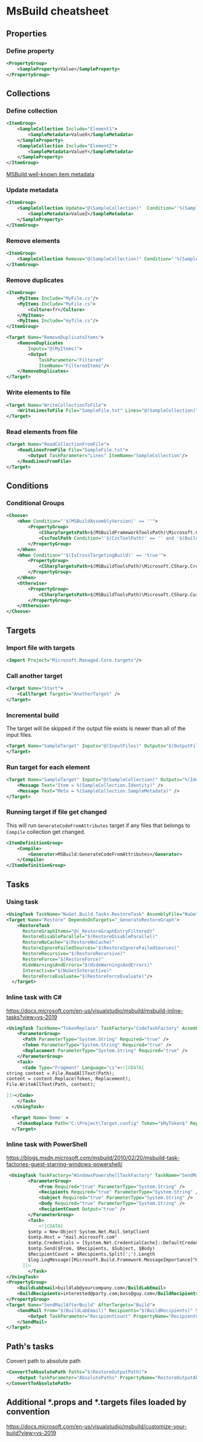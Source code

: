 # MsBuild cheatsheet

## Properties

### Define property

```xml
<PropertyGroup>
    <SampleProperty>Value</SampleProperty>
</PropertyGroup>
```

## Collections

### Define collection

```xml
<ItemGroup>
    <SampleCollection Include="Element1">
        <SampleMetadata>ValueX</SampleMetadata>
    </SampleProperty>
    <SampleCollection Include="Element2">
        <SampleMetadata>ValueY</SampleMetadata>
    </SampleProperty>
</ItemGroup>
```
[MSBuild well-known item metadata](https://docs.microsoft.com/en-us/visualstudio/msbuild/msbuild-well-known-item-metadata?view=vs-2019)

### Update metadata

```xml
<ItemGroup>
    <SampleCollection Update="@(SampleCollection)"  Condition="'%(SampleMetadata)' == 'ValueX'">
        <SampleMetadata>ValueZ</SampleMetadata>
    </SampleProperty>  
</ItemGroup>
```


### Remove elements

```xml
<ItemGroup>
    <SampleCollection Remove="@(SampleCollection)" Condition="'%(SampleMetadata)' == 'ValueX'" />
</ItemGroup>
```

### Remove duplicates

```xml
<ItemGroup>
    <MyItems Include="MyFile.cs"/>
    <MyItems Include="MyFile.cs">
        <Culture>fr</Culture>
    </MyItems>
    <MyItems Include="myfile.cs"/>
</ItemGroup>

<Target Name="RemoveDuplicateItems">
    <RemoveDuplicates
        Inputs="@(MyItems)">
        <Output
            TaskParameter="Filtered"
            ItemName="FilteredItems"/>
    </RemoveDuplicates>
</Target>
```

### Write elements to file

```xml
<Target Name="WriteCollectionToFile">
    <WriteLinesToFile File="SampleFile.txt" Lines="@(SampleCollection)" Overwrite="true" />
</Target>
```

### Read elements from file

```xml
<Target Name="ReadCollectionFromFile">
    <ReadLinesFromFile File="SampleFile.txt">
        <Output TaskParameter="Lines" ItemName="SampleCollection"/>    
    </ReadLinesFromFile>
</Target>
```

## Conditions

### Conditional Groups

```xml
<Choose>
    <When Condition="'$(MSBuildAssemblyVersion)' == ''">
        <PropertyGroup>
            <CSharpTargetsPath>$(MSBuildFrameworkToolsPath)\Microsoft.CSharp.targets</CSharpTargetsPath>
            <CscToolPath Condition="'$(CscToolPath)' == '' and '$(BuildingInsideVisualStudio)' != 'true'">$(MsBuildFrameworkToolsPath)</CscToolPath>
        </PropertyGroup>
    </When>
    <When Condition="'$(IsCrossTargetingBuild)' == 'true'">
        <PropertyGroup>
            <CSharpTargetsPath>$(MSBuildToolsPath)\Microsoft.CSharp.CrossTargeting.targets</CSharpTargetsPath>
        </PropertyGroup>
    </When>
    <Otherwise>
        <PropertyGroup>
            <CSharpTargetsPath>$(MSBuildToolsPath)\Microsoft.CSharp.CurrentVersion.targets</CSharpTargetsPath>
        </PropertyGroup>
    </Otherwise>
</Choose>
```

## Targets

### Import file with targets

```xml
<Import Project="Microsoft.Managed.Core.targets"/>
```

### Call another target

```xml
<Target Name="Start">
    <CallTarget Targets="AnotherTarget" />
</Target> 
```

### Incremental build

The target will be skipped if the output file exists is newer than all of the input files.

```xml
<Target Name="SampleTarget" Inputs="@(InputFiles)" Outputs="$(OutputFile)">
</Target>
```

### Run target for each element

```xml
<Target Name="SampleTarget" Inputs="@(SampleCollection)" Outputs="%(Identity).Dummy">
    <Message Text="Item = %(SampleCollection.Identity)" />
    <Message Text="Meta = %(SampleCollection.SampleMetadata)" />
</Target>
```

### Running target if file get changed
This will run `GenerateCodeFromAttributes` target if any files that belongs to `Compile` collection get changed.

```xml
<ItemDefinitionGroup>
    <Compile>
        <Generator>MSBuild:GenerateCodeFromAttributes</Generator>
    </Compile>
</ItemDefinitionGroup>
```


## Tasks

### Using task

```xml
<UsingTask TaskName="NuGet.Build.Tasks.RestoreTask" AssemblyFile="NuGet.Build.Tasks.dll" />
<Target Name="Restore" DependsOnTargets="_GenerateRestoreGraph">
    <RestoreTask
      RestoreGraphItems="@(_RestoreGraphEntryFiltered)"
      RestoreDisableParallel="$(RestoreDisableParallel)"
      RestoreNoCache="$(RestoreNoCache)"
      RestoreIgnoreFailedSources="$(RestoreIgnoreFailedSources)"
      RestoreRecursive="$(RestoreRecursive)"
      RestoreForce="$(RestoreForce)"
      HideWarningsAndErrors="$(HideWarningsAndErrors)"
      Interactive="$(NuGetInteractive)"
      RestoreForceEvaluate="$(RestoreForceEvaluate)"/>
  </Target>
```

### Inline task with C#

https://docs.microsoft.com/en-us/visualstudio/msbuild/msbuild-inline-tasks?view=vs-2019

```xml
<UsingTask TaskName="TokenReplace" TaskFactory="CodeTaskFactory" AssemblyFile="$(MSBuildToolsPath)\Microsoft.Build.Tasks.Core.dll">
    <ParameterGroup>
      <Path ParameterType="System.String" Required="true" />
      <Token ParameterType="System.String" Required="true" />
      <Replacement ParameterType="System.String" Required="true" />
    </ParameterGroup>
    <Task>
      <Code Type="Fragment" Language="cs"><![CDATA[
string content = File.ReadAllText(Path);
content = content.Replace(Token, Replacement);
File.WriteAllText(Path, content);

]]></Code>
    </Task>
  </UsingTask>

  <Target Name='Demo' >
    <TokenReplace Path="C:\Project\Target.config" Token="$MyToken$" Replacement="MyValue"/>
  </Target>
```

### Inline task with PowerShell

https://blogs.msdn.microsoft.com/msbuild/2010/02/20/msbuild-task-factories-guest-starring-windows-powershell/

```xml
 <UsingTask TaskFactory="WindowsPowershellTaskFactory" TaskName="SendMail" AssemblyFile="$(TaskFactoryPath)WindowsPowershellTaskFactory.dll">
        <ParameterGroup>
            <From Required="true" ParameterType="System.String" />
            <Recipients Required="true" ParameterType="System.String" />
            <Subject Required="true" ParameterType="System.String" />
            <Body Required="true" ParameterType="System.String" />
            <RecipientCount Output="true" />
        </ParameterGroup>
        <Task>
            <![CDATA[
        $smtp = New-Object System.Net.Mail.SmtpClient
        $smtp.Host = "mail.microsoft.com"
        $smtp.Credentials = [System.Net.CredentialCache]::DefaultCredentials
        $smtp.Send($From, $Recipients, $Subject, $Body)
        $RecipientCount = $Recipients.Split(';').Length
        $log.LogMessage([Microsoft.Build.Framework.MessageImportance]"High", "Send mail to {0} recipients.", $recipientCount)
      ]]>
        </Task>
</UsingTask>
<PropertyGroup>
	<BuildLabEmail>buildlab@yourcompany.com</BuildLabEmail>
	<BuildRecipients>interested@party.com;boss@guy.com</BuildRecipients>
</PropertyGroup>
<Target Name="SendMailAfterBuild" AfterTargets="Build">
	<SendMail From="$(BuildLabEmail)" Recipients="$(BuildRecipients)" Subject="Build status" Body="Build completed">
		<Output TaskParameter="RecipientCount" PropertyName="RecipientCount" />
	</SendMail>
</Target>
```


## Path's tasks

Convert path to absolute path
```xml
<ConvertToAbsolutePath Paths="$(RestoreOutputPath)">
    <Output TaskParameter="AbsolutePaths" PropertyName="RestoreOutputAbsolutePath" />
</ConvertToAbsolutePath>
```

## Additional *.props and *.targets files loaded by convention

https://docs.microsoft.com/en-us/visualstudio/msbuild/customize-your-build?view=vs-2019
